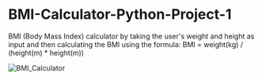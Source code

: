 # BMI-Calculator-Python-Project-1
BMI (Body Mass Index) calculator by taking the user's weight and height as input and then calculating the BMI using the formula: BMI = weight(kg) / (height(m) * height(m))


![BMI_Calculator](https://github.com/dheerajsk26/BMI-Calculator-Python-Project-1/assets/77773902/ae0f3044-0def-4484-8261-d4982fded9c1)

